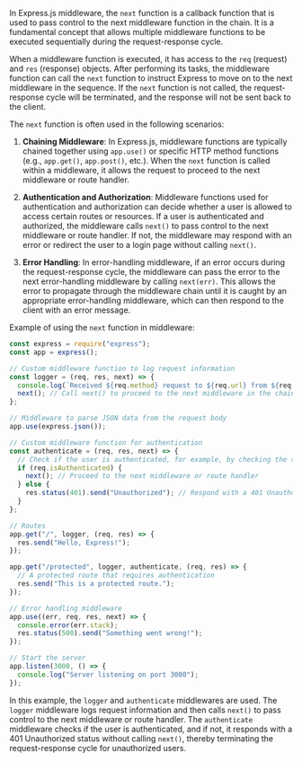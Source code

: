 In Express.js middleware, the `next` function is a callback function that is used to pass control to the next middleware function in the chain. It is a fundamental concept that allows multiple middleware functions to be executed sequentially during the request-response cycle.

When a middleware function is executed, it has access to the `req` (request) and `res` (response) objects. After performing its tasks, the middleware function can call the `next` function to instruct Express to move on to the next middleware in the sequence. If the `next` function is not called, the request-response cycle will be terminated, and the response will not be sent back to the client.

The `next` function is often used in the following scenarios:

1. **Chaining Middleware**: In Express.js, middleware functions are typically chained together using `app.use()` or specific HTTP method functions (e.g., `app.get()`, `app.post()`, etc.). When the `next` function is called within a middleware, it allows the request to proceed to the next middleware or route handler.

2. **Authentication and Authorization**: Middleware functions used for authentication and authorization can decide whether a user is allowed to access certain routes or resources. If a user is authenticated and authorized, the middleware calls `next()` to pass control to the next middleware or route handler. If not, the middleware may respond with an error or redirect the user to a login page without calling `next()`.

3. **Error Handling**: In error-handling middleware, if an error occurs during the request-response cycle, the middleware can pass the error to the next error-handling middleware by calling `next(err)`. This allows the error to propagate through the middleware chain until it is caught by an appropriate error-handling middleware, which can then respond to the client with an error message.

Example of using the `next` function in middleware:

```javascript
const express = require("express");
const app = express();

// Custom middleware function to log request information
const logger = (req, res, next) => {
  console.log(`Received ${req.method} request to ${req.url} from ${req.ip}`);
  next(); // Call next() to proceed to the next middleware in the chain
};

// Middleware to parse JSON data from the request body
app.use(express.json());

// Custom middleware function for authentication
const authenticate = (req, res, next) => {
  // Check if the user is authenticated, for example, by checking the session or token
  if (req.isAuthenticated) {
    next(); // Proceed to the next middleware or route handler
  } else {
    res.status(401).send("Unauthorized"); // Respond with a 401 Unauthorized status
  }
};

// Routes
app.get("/", logger, (req, res) => {
  res.send("Hello, Express!");
});

app.get("/protected", logger, authenticate, (req, res) => {
  // A protected route that requires authentication
  res.send("This is a protected route.");
});

// Error handling middleware
app.use((err, req, res, next) => {
  console.error(err.stack);
  res.status(500).send("Something went wrong!");
});

// Start the server
app.listen(3000, () => {
  console.log("Server listening on port 3000");
});
```

In this example, the `logger` and `authenticate` middlewares are used. The `logger` middleware logs request information and then calls `next()` to pass control to the next middleware or route handler. The `authenticate` middleware checks if the user is authenticated, and if not, it responds with a 401 Unauthorized status without calling `next()`, thereby terminating the request-response cycle for unauthorized users.
